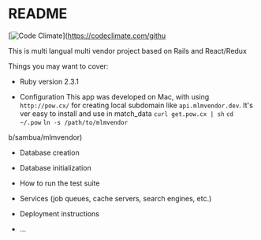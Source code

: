 # README
[![Code Climate](https://codeclimate.com/github/sambua/mlmvendor/badges/gpa.svg)](https://codeclimate.com/githu

This is multi langual multi vendor project based on Rails and React/Redux

Things you may want to cover:

* Ruby version 2.3.1

* Configuration
  This app was developed on Mac, with using `http://pow.cx/` for creating local
  subdomain like `api.mlmvendor.dev`. It's ver easy to install and use in match_data
  `curl get.pow.cx | sh`
  `cd ~/.pow`
  `ln -s /path/to/mlmvendor`


b/sambua/mlmvendor)

* Database creation

* Database initialization

* How to run the test suite

* Services (job queues, cache servers, search engines, etc.)

* Deployment instructions

* ...
